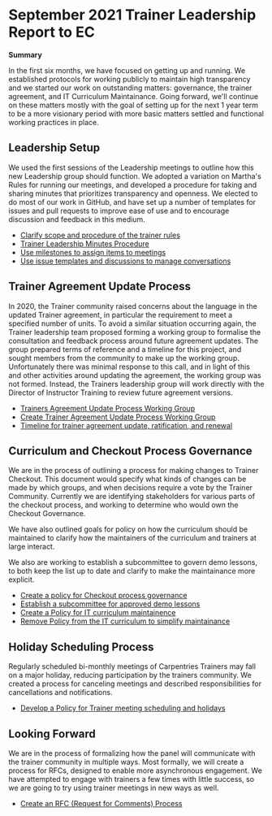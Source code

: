 # September 2021 Trainer Leadership Report to EC

__Summary__

In the first six months, we have focused on getting up and running.  We established protocols for working
publicly to maintain high transparency and we started our work on outstanding matters: governance,
the trainer agreement, and IT Curriculum Maintainance.  Going forward, we'll continue on these matters
mostly with the goal of setting up for the next 1 year term to be a more visionary period with more
basic matters settled and functional working practices in place.


## Leadership Setup

We used the first sessions of the Leadership meetings to outline how this new Leadership group should function. We adopted a variation on Martha's Rules for running our meetings, and developed a procedure for taking and sharing minutes that prioritizes transparency and openness. We elected to do most of our work in GitHub, and have set up a number of templates for issues and pull requests to improve ease of use and to encourage discussion and feedback in this medium.


- [Clarify scope and procedure of the trainer rules](https://github.com/carpentries/trainers/issues/102)
- [Trainer Leadership Minutes Procedure](https://github.com/carpentries/trainers/issues/88)
- [Use milestones to assign items to meetings](https://github.com/carpentries/trainers/issues/76)
- [Use issue templates and discussions to manage conversations](https://github.com/carpentries/trainers/issues/75)

## Trainer Agreement Update Process
In 2020, the Trainer community raised concerns about the language in the updated Trainer agreement,
in particular the requirement to meet a specified number of units. To avoid a similar situation
occurring again, the Trainer leadership team proposed forming a working group to formalise the
consultation and feedback process around future agreement updates. The group prepared terms of
reference and a timeline for this project, and sought members from the community to make up the
working group. Unfortunately there was minimal response to this call, and in light of this and
other activities around updating the agreement, the working group was not formed. Instead, the
Trainers leadership group will work directly with the Director of Instructor Training to review
future agreement versions.

- [Trainers Agreement Update Process Working Group](https://github.com/carpentries/trainers/issues/106)
- [Create Trainer Agreement Update Process Working Group](https://github.com/carpentries/trainers/issues/100)
- [Timeline for trainer agreement update, ratification, and renewal](https://github.com/carpentries/trainers/issues/77)

## Curriculum and Checkout Process Governance

We are in the process of outlining a process for making changes to Trainer Checkout. This document would specify what kinds of changes can be made by which groups, and when decisions require a vote by the Trainer Community. Currently we are identifying stakeholders for various parts of the checkout process, and working to determine who would own the Checkout Governance.

We have also outlined goals for policy on how the curriculum should be maintained to clarify how the maintainers of the curriculum and trainers at large interact.

We also are working to establish a subcommittee to govern demo lessons, to both keep the list up to date and clarify to make the maintainance more explicit.

- [Create a policy for Checkout process governance](https://github.com/carpentries/trainers/issues/84)
- [Establish a subcommittee for approved demo lessons](https://github.com/carpentries/trainers/issues/83)
- [Create a Policy for IT curriculum maintainence](https://github.com/carpentries/trainers/issues/82)
- [Remove Policy from the IT curriculum to simplify maintainance](https://github.com/carpentries/trainers/issues/78)

## Holiday Scheduling Process

Regularly scheduled bi-monthly meetings of Carpentries Trainers may fall on a
major holiday, reducing participation by the trainers community. We created a
process for canceling meetings and described responsibilities for
cancellations and notifications.


- [Develop a Policy for Trainer meeting scheduling and holidays ](https://github.com/carpentries/trainers/issues/93)

## Looking Forward

We are in the process of formalizing how the panel will communicate with the trainer community in multiple ways.
Most formally, we will create a process for RFCs, designed to enable more asynchronous engagement. We have
attempted to engage with trainers a few times with little success, so we are going to try using trainer meetings
in new ways as well.

- [Create an RFC (Request for Comments) Process](https://github.com/carpentries/trainers/issues/101)
